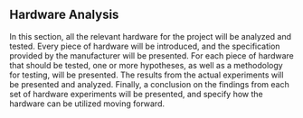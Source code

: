 ## Hardware Analysis

In this section, all the relevant hardware for the project will be analyzed and tested.
Every piece of hardware will be introduced, and the specification provided by the manufacturer will be presented.
For each piece of hardware that should be tested, one or more hypotheses, as well as a methodology for testing, will be presented.
The results from the actual experiments will be presented and analyzed.
Finally, a conclusion on the findings from each set of hardware experiments will be presented, and specify how the hardware can be utilized moving forward.
